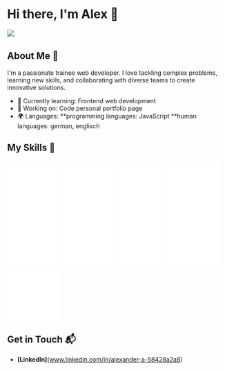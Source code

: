 # Hi there, I'm Alex 👋

![](https://github-readme-stats.vercel.app/api/top-langs/?username=AlexanderAlbrecht1&theme=dark&hide_border=false&include_all_commits=false&count_private=false&layout=compact)

## About Me 🚀

I'm a passionate trainee web developer. 
I love tackling complex problems, learning new skills, and collaborating with diverse teams to create innovative solutions.

- 🌱 Currently learning: Frontend web development 
- 🔭 Working on: Code personal portfolio page
- 🌍 Languages: **programming languages: JavaScript  **human languages: german, englisch

## My Skills 🧠

![Angular](https://github.com/AlexanderAlbrecht1/Portfolio/blob/main/src/assets/img/icons_skillset/angular.svg)
![TypeScript](https://github.com/AlexanderAlbrecht1/Portfolio/blob/main/src/assets/img/icons_skillset/typescript.svg)
![Material Design](https://github.com/AlexanderAlbrecht1/Portfolio/blob/main/src/assets/img/icons_skillset/material-design.svg)
![HTML](https://github.com/AlexanderAlbrecht1/Portfolio/blob/main/src/assets/img/icons_skillset/html.svg)
![CSS](https://github.com/AlexanderAlbrecht1/Portfolio/blob/main/src/assets/img/icons_skillset/css.svg)
![JavaScript](https://github.com/AlexanderAlbrecht1/Portfolio/blob/main/src/assets/img/icons_skillset/javascript.svg)
![Firebase](https://github.com/AlexanderAlbrecht1/Portfolio/blob/main/src/assets/img/icons_skillset/firebase.svg)
![Git](https://github.com/AlexanderAlbrecht1/Portfolio/blob/main/src/assets/img/icons_skillset/git.svg)
![Rest-Api](https://github.com/AlexanderAlbrecht1/Portfolio/blob/main/src/assets/img/icons_skillset/rest_api.svg)


## Get in Touch 📬

- **[LinkedIn]**(www.linkedin.com/in/alexander-a-58428a2a8)



